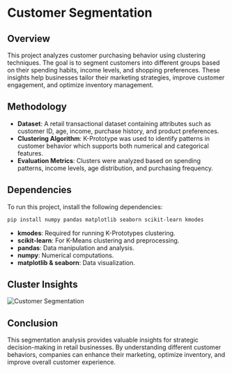 # Customer Segmentation 

## Overview
This project analyzes customer purchasing behavior using clustering techniques. The goal is to segment customers into different groups based on their spending habits, income levels, and shopping preferences. These insights help businesses tailor their marketing strategies, improve customer engagement, and optimize inventory management.

## Methodology
- **Dataset**: A retail transactional dataset containing attributes such as customer ID, age, income, purchase history, and product preferences.
- **Clustering Algorithm**: K-Prototype was used to identify patterns in customer behavior which supports both numerical and categorical features.
- **Evaluation Metrics**: Clusters were analyzed based on spending patterns, income levels, age distribution, and purchasing frequency.

## Dependencies
To run this project, install the following dependencies:
```bash
pip install numpy pandas matplotlib seaborn scikit-learn kmodes
```
- **kmodes**: Required for running K-Prototypes clustering.
- **scikit-learn**: For K-Means clustering and preprocessing.
- **pandas**: Data manipulation and analysis.
- **numpy**: Numerical computations.
- **matplotlib & seaborn**: Data visualization.

## Cluster Insights
![Customer Segmentation](customer3d.png)


## Conclusion
This segmentation analysis provides valuable insights for strategic decision-making in retail businesses. By understanding different customer behaviors, companies can enhance their marketing, optimize inventory, and improve overall customer experience.

